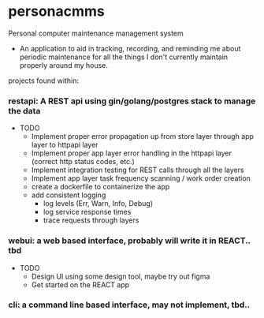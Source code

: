 # personacmms
Personal computer maintenance management system
* An application to aid in tracking, recording, and reminding me about periodic maintenance for all the things I don't currently maintain properly around my house.

projects found within: 
### restapi: A REST api using gin/golang/postgres stack to manage the data
* TODO  
    * Implement proper error propagation up from store layer through app layer to httpapi layer
    * Implement proper app layer error handling in the httpapi layer (correct http status codes, etc.)
    * Implement integration testing for REST calls through all the layers
    * Implement app layer task frequency scanning / work order creation
    * create a dockerfile to containerize the app
    * add consistent logging
        * log levels (Err, Warn, Info, Debug)
        * log service response times
        * trace requests through layers


### webui: a web based interface, probably will write it in REACT.. tbd
* TODO
    * Design UI using some design tool, maybe try out figma
    * Get started on the REACT app

### cli: a command line based interface, may not implement, tbd..
